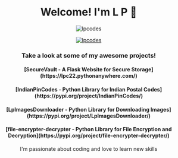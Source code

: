 <h1 align="center">Welcome! I'm L P 👋</h1>
<p align="center"> <img src="https://komarev.com/ghpvc/?username=lpcodes&label=Profile%20views&color=0e75b6&style=flat" alt="lpcodes" /> </p>
<p align="center"> <a href="https://github.com/ryo-ma/github-profile-trophy"><img src="https://github-profile-trophy.vercel.app/?username=lpcodes" alt="lpcodes" /></a> </p>
<h3 align="center">Take a look at some of my awesome projects!</h3>
<h4 align="center">[SecureVault - A Flask Website for Secure Storage](https://lpc22.pythonanywhere.com/) </h4>
<h4 align="center">[IndianPinCodes - Python Library for Indian Postal Codes](https://pypi.org/project/IndianPinCodes/) </h4>
<h4 align="center">[LpImagesDownloader - Python Library for Downloading Images](https://pypi.org/project/LpImagesDownloader/) </h4>
<h4 align="center">[file-encrypter-decrypter - Python Library for File Encryption and Decryption](https://pypi.org/project/file-encrypter-decrypter/) </h4>
<p align="center"> I'm passionate about coding and love to learn new skills  </p>
